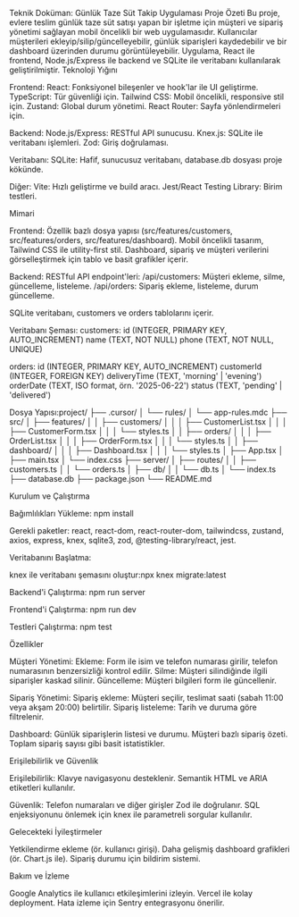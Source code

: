 Teknik Doküman: Günlük Taze Süt Takip Uygulaması
Proje Özeti
Bu proje, evlere teslim günlük taze süt satışı yapan bir işletme için müşteri ve sipariş yönetimi sağlayan mobil öncelikli bir web uygulamasıdır. Kullanıcılar müşterileri ekleyip/silip/güncelleyebilir, günlük siparişleri kaydedebilir ve bir dashboard üzerinden durumu görüntüleyebilir. Uygulama, React ile frontend, Node.js/Express ile backend ve SQLite ile veritabanı kullanılarak geliştirilmiştir.
Teknoloji Yığını

Frontend:
React: Fonksiyonel bileşenler ve hook'lar ile UI geliştirme.
TypeScript: Tür güvenliği için.
Tailwind CSS: Mobil öncelikli, responsive stil için.
Zustand: Global durum yönetimi.
React Router: Sayfa yönlendirmeleri için.


Backend:
Node.js/Express: RESTful API sunucusu.
Knex.js: SQLite ile veritabanı işlemleri.
Zod: Giriş doğrulaması.


Veritabanı:
SQLite: Hafif, sunucusuz veritabanı, database.db dosyası proje kökünde.


Diğer:
Vite: Hızlı geliştirme ve build aracı.
Jest/React Testing Library: Birim testleri.



Mimari

Frontend:
Özellik bazlı dosya yapısı (src/features/customers, src/features/orders, src/features/dashboard).
Mobil öncelikli tasarım, Tailwind CSS ile utility-first stil.
Dashboard, sipariş ve müşteri verilerini görselleştirmek için tablo ve basit grafikler içerir.


Backend:
RESTful API endpoint'leri:
/api/customers: Müşteri ekleme, silme, güncelleme, listeleme.
/api/orders: Sipariş ekleme, listeleme, durum güncelleme.


SQLite veritabanı, customers ve orders tablolarını içerir.


Veritabanı Şeması:
customers:
id (INTEGER, PRIMARY KEY, AUTO_INCREMENT)
name (TEXT, NOT NULL)
phone (TEXT, NOT NULL, UNIQUE)


orders:
id (INTEGER, PRIMARY KEY, AUTO_INCREMENT)
customerId (INTEGER, FOREIGN KEY)
deliveryTime (TEXT, 'morning' | 'evening')
orderDate (TEXT, ISO format, örn. '2025-06-22')
status (TEXT, 'pending' | 'delivered')




Dosya Yapısı:project/
├── .cursor/
│   └── rules/
│       └── app-rules.mdc
├── src/
│   ├── features/
│   │   ├── customers/
│   │   │   ├── CustomerList.tsx
│   │   │   ├── CustomerForm.tsx
│   │   │   └── styles.ts
│   │   ├── orders/
│   │   │   ├── OrderList.tsx
│   │   │   ├── OrderForm.tsx
│   │   │   └── styles.ts
│   │   ├── dashboard/
│   │   │   ├── Dashboard.tsx
│   │   │   └── styles.ts
│   ├── App.tsx
│   ├── main.tsx
│   └── index.css
├── server/
│   ├── routes/
│   │   ├── customers.ts
│   │   └── orders.ts
│   ├── db/
│   │   └── db.ts
│   └── index.ts
├── database.db
├── package.json
└── README.md



Kurulum ve Çalıştırma

Bağımlılıkları Yükleme:
npm install

Gerekli paketler: react, react-dom, react-router-dom, tailwindcss, zustand, axios, express, knex, sqlite3, zod, @testing-library/react, jest.

Veritabanını Başlatma:

knex ile veritabanı şemasını oluştur:npx knex migrate:latest




Backend'i Çalıştırma:
npm run server


Frontend'i Çalıştırma:
npm run dev


Testleri Çalıştırma:
npm test



Özellikler

Müşteri Yönetimi:
Ekleme: Form ile isim ve telefon numarası girilir, telefon numarasının benzersizliği kontrol edilir.
Silme: Müşteri silindiğinde ilgili siparişler kaskad silinir.
Güncelleme: Müşteri bilgileri form ile güncellenir.


Sipariş Yönetimi:
Sipariş ekleme: Müşteri seçilir, teslimat saati (sabah 11:00 veya akşam 20:00) belirtilir.
Sipariş listeleme: Tarih ve duruma göre filtrelenir.


Dashboard:
Günlük siparişlerin listesi ve durumu.
Müşteri bazlı sipariş özeti.
Toplam sipariş sayısı gibi basit istatistikler.



Erişilebilirlik ve Güvenlik

Erişilebilirlik:
Klavye navigasyonu desteklenir.
Semantik HTML ve ARIA etiketleri kullanılır.


Güvenlik:
Telefon numaraları ve diğer girişler Zod ile doğrulanır.
SQL enjeksiyonunu önlemek için knex ile parametreli sorgular kullanılır.



Gelecekteki İyileştirmeler

Yetkilendirme ekleme (ör. kullanıcı girişi).
Daha gelişmiş dashboard grafikleri (ör. Chart.js ile).
Sipariş durumu için bildirim sistemi.

Bakım ve İzleme

Google Analytics ile kullanıcı etkileşimlerini izleyin.
Vercel ile kolay deployment.
Hata izleme için Sentry entegrasyonu önerilir.
